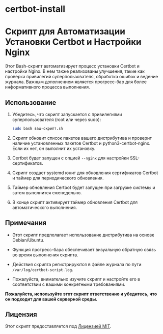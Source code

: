 # certbot-install

# Скрипт для Автоматизации Установки Certbot и Настройки Nginx

Этот Bash-скрипт автоматизирует процесс установки Certbot и настройки Nginx. В нем также реализованы улучшения, такие как проверка привилегий суперпользователя, обработка ошибок и ведение журнала. Важным дополнением является прогресс-бар для более информативного процесса выполнения.

## Использование

1. Убедитесь, что скрипт запускается с привилегиями суперпользователя (root или через sudo):

    ```bash
    sudo bash ваш-скрипт.sh
    ```

2. Скрипт обновит список пакетов вашего дистрибутива и проверит наличие установленных пакетов Certbot и python3-certbot-nginx. Если их нет, он выполнит их установку.

3. Certbot будет запущен с опцией `--nginx` для настройки SSL-сертификатов.

4. Скрипт создаст systemd юнит для обновления сертификатов Certbot и таймер для периодического обновления.

5. Таймер обновления Certbot будет запущен при загрузке системы и затем выполнится еженедельно.

6. В конце скрипт активирует таймер обновления Certbot для автоматического выполнения.

## Примечания

- Этот скрипт предполагает использование дистрибутива на основе Debian/Ubuntu.

- Функция прогресс-бара обеспечивает визуальную обратную связь во время выполнения скрипта.

- Действия скрипта регистрируются в файле журнала по пути `/var/log/certbot-script.log`.

- Пожалуйста, внимательно изучите скрипт и настройте его в соответствии с вашими конкретными требованиями.

**Пожалуйста, используйте этот скрипт ответственно и убедитесь, что он подходит для вашей серверной среды.**

## Лицензия

Этот скрипт предоставляется под [Лицензией MIT](LICENSE).

